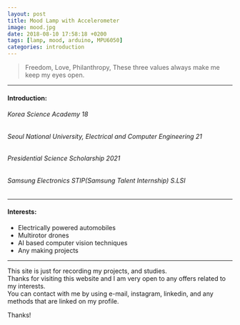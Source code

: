 ```yaml
---
layout: post
title: Mood Lamp with Accelerometer
image: mood.jpg
date: 2018-08-10 17:58:18 +0200
tags: [lamp, mood, arduino, MPU6050]
categories: introduction
---
```

> Freedom, Love, Philanthropy, These three values always make me keep my eyes open.

***  

#### Introduction:
###### Korea Science Academy 18
###### Seoul National University, Electrical and Computer Engineering 21
###### Presidential Science Scholarship 2021 
###### Samsung Electronics STIP(Samsung Talent Internship) S.LSI 


***

#### Interests: 

* Electrically powered automobiles
* Multirotor drones
* AI based computer vision techniques
* Any making projects 

***

This site is just for recording my projects, and studies. <br>
Thanks for visiting this website and I am very open to any offers related to my interests. <br>
You can contact with me by using e-mail, instagram, linkedin, and any methods that are linked on my profile. <br>

Thanks!
